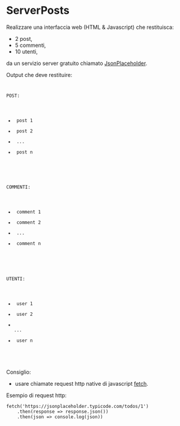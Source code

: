 # ServerPosts

Realizzare una interfaccia web (HTML & Javascript) che restituisca:
- 2 post,
- 5 commenti,
- 10 utenti,

da un servizio server gratuito chiamato [JsonPlaceholder](https://jsonplaceholder.typicode.com/).

Output che deve restituire:
    <code>
        <div>
            <p>POST:</p>
            <ul id='posts'>
                <li> post 1</li>
                <li> post 2</li>
                <li> ...</li>
                <li> post n</li>
            </ul>
        </div>
        <div>
            <p>COMMENTI:</p>
            <ul id='comments'>
                <li> comment 1</li>
                <li> comment 2</li>
                <li> ...</li>
                <li> comment n</li>
            </ul>
        </div>
        <div>
            <p>UTENTI:</p>
            <ul id='users'>
                <li> user 1</li>
                <li> user 2</li>
                <li> ...</li>
                <li> user n</li>
            </ul>
        </div>
    </code>


Consiglio:
- usare chiamate request http native di javascript [fetch](https://developer.mozilla.org/en-US/docs/Web/API/Fetch_API).

Esempio di request http:

    fetch('https://jsonplaceholder.typicode.com/todos/1')
        .then(response => response.json())
        .then(json => console.log(json))